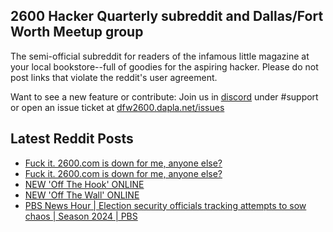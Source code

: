 ## 2600 Hacker Quarterly subreddit and Dallas/Fort Worth Meetup group
The semi-official subreddit for readers of the infamous little magazine at your local bookstore--full of goodies for the aspiring hacker. Please do not post links that violate the reddit's user agreement.

Want to see a new feature or contribute: 
Join us in [discord](https://dfw2600.dapla.net/chat) under #support or open an issue ticket at [dfw2600.dapla.net/issues](https://dfw2600.dapla.net/issues)

## Latest Reddit Posts
<!-- BLOG-POST-LIST:START -->
- [Fuck it. 2600.com is down for me, anyone else?](https://www.reddit.com/r/2600/comments/1gm7hwt/fuck_it_2600com_is_down_for_me_anyone_else/)
- [Fuck it. 2600.com is down for me, anyone else?](https://www.reddit.com/r/2600/comments/1gm7hv4/fuck_it_2600com_is_down_for_me_anyone_else/)
- [NEW 'Off The Hook' ONLINE](https://2600.com/hook/06-11-2024)
- [NEW 'Off The Wall' ONLINE](https://2600.com/wall/05-11-2024)
- [PBS News Hour | Election security officials tracking attempts to sow chaos | Season 2024 | PBS](https://www.reddit.com/r/2600/comments/1gjz9pb/pbs_news_hour_election_security_officials/)
<!-- BLOG-POST-LIST:END -->
